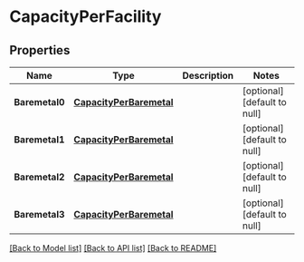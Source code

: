# CapacityPerFacility

## Properties
Name | Type | Description | Notes
------------ | ------------- | ------------- | -------------
**Baremetal0** | [**CapacityPerBaremetal**](CapacityPerBaremetal.md) |  | [optional] [default to null]
**Baremetal1** | [**CapacityPerBaremetal**](CapacityPerBaremetal.md) |  | [optional] [default to null]
**Baremetal2** | [**CapacityPerBaremetal**](CapacityPerBaremetal.md) |  | [optional] [default to null]
**Baremetal3** | [**CapacityPerBaremetal**](CapacityPerBaremetal.md) |  | [optional] [default to null]

[[Back to Model list]](../README.md#documentation-for-models) [[Back to API list]](../README.md#documentation-for-api-endpoints) [[Back to README]](../README.md)


